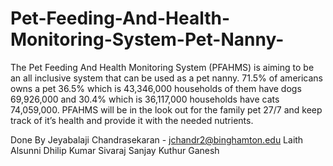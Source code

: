 # Pet-Feeding-And-Health-Monitoring-System-Pet-Nanny-
The Pet Feeding And Health Monitoring System (PFAHMS) is aiming to be an all inclusive system that can be used as a pet nanny. 71.5% of americans owns a pet 36.5% which is 43,346,000 households  of them have  dogs 69,926,000 and 30.4% which is 36,117,000 households  have cats 74,059,000. PFAHMS will be in the look out for the family pet 27/7 and keep track of it’s health and provide it with the needed nutrients.

Done By
Jeyabalaji Chandrasekaran - jchandr2@binghamton.edu
Laith Alsunni
Dhilip Kumar Sivaraj
Sanjay Kuthur Ganesh